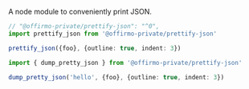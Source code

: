 A node module to conveniently print JSON.

```ts
// "@offirmo-private/prettify-json": "^0",
import prettify_json from '@offirmo-private/prettify-json'

prettify_json({foo}, {outline: true, indent: 3})

import { dump_pretty_json } from '@offirmo-private/prettify-json'

dump_pretty_json('hello', {foo}, {outline: true, indent: 3})

```
